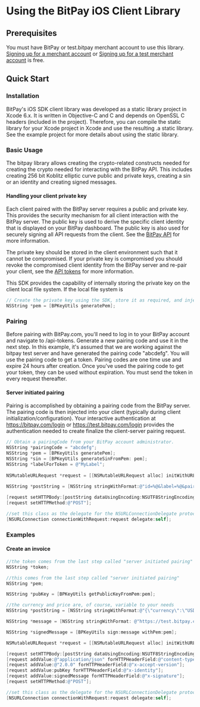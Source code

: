 # Using the BitPay iOS Client Library


## Prerequisites
You must have BitPay or test.bitpay merchant account to use this library. [Signing up for a merchant account](https://bitpay.com/start) 
or [Signing up for a test merchant account](https://test.bitpay.com/start) 
is free.

## Quick Start
### Installation

BitPay's iOS SDK client library was developed as a static library project in Xcode 6.x. It is written in Objective-C and C and depends on OpenSSL C headers (included in the project). Therefore, you can compile the static library for your Xcode project in Xcode and use the resulting .a static library. See the example project for more details about using the static library.

### Basic Usage

The bitpay library allows creating the crypto-related constructs needed for creating the crypto needed for interacting with the BitPay API. This includes creating 256 bit Koblitz elliptic curve public and private keys, creating a sin or an identity and creating signed messages. 

#### Handling your client private key

Each client paired with the BitPay server requires a public and private key.  This provides the security mechanism for all client interaction with the BitPay server. The public key is used to derive the specific client identity that is displayed on your BitPay dashboard.  The public key is also used for securely signing all API requests from the client.  See the [BitPay API](https://bitpay.com/api) for more information.

The private key should be stored in the client environment such that it cannot be compromised.  If your private key is compromised you should revoke the compromised client identity from the BitPay server and re-pair your client, see the [API tokens](https://bitpay.com/api-tokens) for more information.

This SDK provides the capability of internally storing the private key on the client local file system.  If the local file system is 

```objective-c
// Create the private key using the SDK, store it as required, and inject the private key into the SDK.
NSString *pem = [BPKeyUtils generatePem];
```

### Pairing

Before pairing with BitPay.com, you'll need to log in to your BitPay account and navigate to /api-tokens. Generate a new pairing code and use it in the next step. In this example, it's assumed that we are working against the bitpay test server and have generated the pairing code "abcdefg". You will use the pairing code to get a token. Pairing codes are one time use and expire 24 hours after creation. Once you've used the pairing code to get your token, they can be used without expiration. You must send the token in every request thereafter.

#### Server initiated pairing

Pairing is accomplished by obtaining a pairing code from the BitPay server.  The pairing code is then injected into your client (typically during client initialization/configuration).  Your interactive authentication at https://bitpay.com/login or https://test.bitpay.com/login provides the authentication needed to create finalize the client-server pairing request.

```objective-c
// Obtain a pairingCode from your BitPay account administrator. 
NSString *pairingCode = "abcdefg";
NSString *pem = [BPKeyUtils generatePem];
NSString *sin = [BPKeyUtils generateSinFromPem: pem];
NSString *labelForToken = @"MyLabel";
        
NSMutableURLRequest *request = [[NSMutableURLRequest alloc] initWithURL: [NSURL URLWithString:@"https://test.bitpay.com/tokens"]];
        
NSString *postString = [NSString stringWithFormat:@"id=%@&label=%@&pairingCode=%@", sin, labelForToken, pairingCode];

[request setHTTPBody:[postString dataUsingEncoding:NSUTF8StringEncoding]];
[request setHTTPMethod:@"POST"];

//set this class as the delegate for the NSURLConnectionDelegate protocol
[NSURLConnection connectionWithRequest:request delegate:self];
```
### Examples
#### Create an invoice

```objective-c
//the token comes from the last step called "server initiated pairing"
NSString *token;

//this comes from the last step called "server initiated pairing"
NSString *pem;

NSString *pubKey = [BPKeyUtils getPublicKeyFromPem:pem];

//the currency and price are, of course, variable to your needs
NSString *postString = [NSString stringWithFormat:@"{\"currency\":\"USD\",\"price\":20,\"token\":\"%@\"}", token];

NSString *message = [NSString stringWithFormat: @"https://test.bitpay.com/invoices%@", postString];

NSString *signedMessage = [BPKeyUtils sign:message withPem:pem];

NSMutableURLRequest *request = [[NSMutableURLRequest alloc] initWithURL: [NSURL URLWithString:@"https://test.bitpay.com/invoices"]]];

[request setHTTPBody:[postString dataUsingEncoding:NSUTF8StringEncoding]];
[request addValue:@"application/json" forHTTPHeaderField:@"content-type"];
[request addValue:@"2.0.0" forHTTPHeaderField:@"x-accept-version"];
[request addValue:pubKey forHTTPHeaderField:@"x-identity"];
[request addValue:signedMessage forHTTPHeaderField:@"x-signature"];
[request setHTTPMethod:@"POST"];

//set this class as the delegate for the NSURLConnectionDelegate protocol
[NSURLConnection connectionWithRequest:request delegate:self];
```
